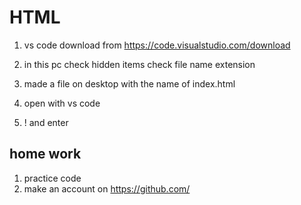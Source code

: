 # HTML

1. vs code download from
   https://code.visualstudio.com/download

1. in this pc
   check hidden items
   check file name extension

1. made a file on desktop with the name of index.html

1. open with vs code

1. ! and enter

## home work

1. practice code
1. make an account on https://github.com/
